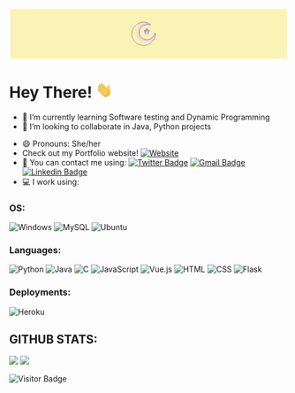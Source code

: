 [![Header](https://raw.githubusercontent.com/IshitaJohri/IshitaJohri/master/Header03.jpg
"Header")](https://github.com/IshitaJohri/IshitaJohri/blob/main/Header03.jpg)

# Hey There! <img src="https://raw.githubusercontent.com/Ishitajohri/IshitaJohri/master/wave.gif" width="30px">

- 🌱 I’m currently learning Software testing and Dynamic Programming
- 👯 I’m looking to collaborate in Java, Python projects
<!-- - 🤔 I’m looking for help with  -->
- 😄 Pronouns: She/her
- Check out my Portfolio website! [![Website](https://img.shields.io/badge/website-000000?style=for-the-badge&logo=I&logoColor=white)](https://sites.google.com/view/ishita-johri/about)
- 🤙 You can contact me using: [![Twitter Badge](	https://img.shields.io/badge/Twitter-blue?style=for-the-badge&logo=Twitter&logoColor=white)](https://twitter.com/IshitaJohri_20/) [![Gmail Badge](https://img.shields.io/badge/Gmail-D14836?style=for-the-badge&logo=gmail&logoColor=white)](mailto:ishitajohri.ij@gmail.com) [![Linkedin Badge](	https://img.shields.io/badge/LinkedIn-blue?style=for-the-badge&logo=LinkedIn&logoColor=white)](https://www.linkedin.com/in/ishitajohri/)
- 💻 I work using:
### OS:
![Windows](https://img.shields.io/badge/Windows-0078D6?style=for-the-badge&logo=windows&logoColor=white)
![MySQL](https://img.shields.io/badge/-MySQL-black?style=for-the-badge&logo=mysql&logoColor=white)
![Ubuntu](https://img.shields.io/badge/Ubuntu-E95420?style=for-the-badge&logo=ubuntu&logoColor=white)
### Languages:
![Python](https://img.shields.io/badge/-Python-black?style=for-the-badge&logo=Python&logoColor=green)
![Java](https://img.shields.io/badge/Java-ED8B00?style=for-the-badge&logo=java&logoColor=white)
![C](https://img.shields.io/badge/-C-00599C?style=for-the-badge&logo=C)
![JavaScript](https://img.shields.io/badge/JavaScript-F7DF1E?style=for-the-badge&logo=javascript&logoColor=black)
![Vue.js](https://img.shields.io/badge/Vue.js-35495E?style=for-the-badge&logo=vue.js&logoColor=4FC08D)
![HTML](https://img.shields.io/badge/HTML-239120?style=for-the-badge&logo=html5&logoColor=white)
![CSS](https://img.shields.io/badge/CSS-239120?&style=for-the-badge&logo=css3&logoColor=white)
![Flask](https://img.shields.io/badge/Flask-000000?style=for-the-badge&logo=flask&logoColor=white)
### Deployments:
![Heroku](https://img.shields.io/badge/Heroku-430098?style=for-the-badge&logo=heroku&logoColor=white)

## GITHUB STATS:
![](https://github-readme-stats.vercel.app/api?username=IshitaJohri&&theme=dark&count_private=true&show_icons=true&include_all_commits=true)
![](https://github-readme-stats.vercel.app/api/top-langs/?username=IshitaJohri&theme=dark&show_icons=true)

![Visitor Badge](https://visitor-badge.laobi.icu/badge?page_id=IshitaJohri.IshitaJohri)

<!--
**IshitaJohri/IshitaJohri** is a ✨ _special_ ✨ repository because its `README.md` (this file) appears on your GitHub profile.
- 📫 How to reach me: You can contact me through my email "ishitajohri.ij@gmail.com"
- 🔭 I’m currently working on 
- 💬 Ask me about ...
![](https://img.shields.io/badge/Code-Python-informational?style=flat&logo=python&logoColor=white&color=2bbc8a)
![](https://img.shields.io/badge/Code-Java-informational?style=flat&logo=java&logoColor=white&color=2bbc8a)
![](https://img.shields.io/badge/Code-C-informational?style=flat&logo=C&logoColor=white&color=2bbc8a)
-->
